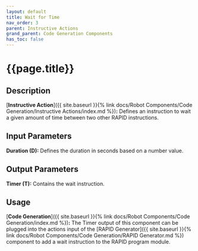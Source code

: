 ```yaml
---
layout: default
title: Wait for Time
nav_order: 3
parent: Instructive Actions
grand_parent: Code Generation Components
has_toc: false
---
```


# **{{page.title}}**

## **Description**

[**Instructive Action**]({{ site.baseurl }}{% link docs/Robot Components/Code Generation/Instructive Actions/index.md %})**:** 
Defines an instruction to wait a given amount of time between two other RAPID instructions.

## **Input Parameters**

**Duration (D):** Defines the duration in seconds based on a number value.

## **Output Parameters**

**Timer (T):** Contains the wait instruction.

## **Usage**

[**Code Generation**]({{ site.baseurl }}{% link docs/Robot Components/Code Generation/index.md %})**:** The Timer output of this component can be plugged into the actions input of the [RAPID Generator]({{ site.baseurl }}{% link docs/Robot Components/Code Generation/RAPID Generator.md %}) component to add a wait instruction to the RAPID program module.